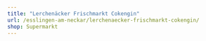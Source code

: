 ```yaml
---
title: "Lerchenäcker Frischmarkt Cokengin"
url: /esslingen-am-neckar/lerchenaecker-frischmarkt-cokengin/
shop: Supermarkt
---
```

